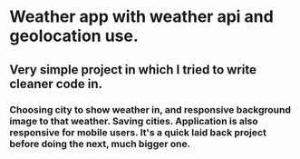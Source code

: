 # Weather app with weather api and geolocation use.

## Very simple project in which I tried to write cleaner code in.

### Choosing city to show weather in, and responsive background image to that weather. Saving cities. Application is also responsive for mobile users. It's a quick laid back project before doing the next, much bigger one.
